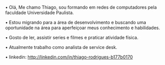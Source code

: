 • Olá, Me chamo Thiago, sou formando em redes de computadores pela faculdade Universidade Paulista.

• Estou migrando para a área de desenvolvimento e buscando uma oportunidade na área para aperfeiçoar meus conhecimento e habilidades.

• Gosto de ler, assistir series e filmes e praticar atividade física.

• Atualmente trabalho como analista de service desk.

• linkedin: http://linkedin.com/in/thiago-rodrigues-b177b0170
